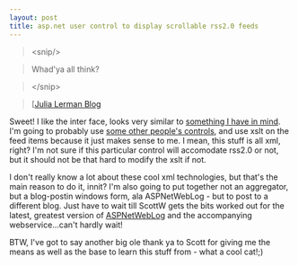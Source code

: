 ```yaml
---
layout: post
title: asp.net user control to display scrollable rss2.0 feeds
---
```

>&lt;snip/&gt;

>Whad'ya all think?

>&lt;/snip&gt;

>\[[Julia Lerman Blog](http://dotnetweblogs.com/JLerman/posts/5526.aspx)

Sweet! I like the inter face, looks very similar to [something I have in mind](http://dotnetweblogs.com/Cfrazier/posts/5495.aspx). I'm going to probably use [some other people's controls](http://www.gotdotnet.com/Community/UserSamples/Details.aspx?SampleGuid=0dc6fa70-7f22-4c19-9b77-cf8774dc2f17), and use xslt on the feed items because it just makes sense to me. I mean, this stuff is all xml, right? I'm not sure if this particular control will accomodate rss2.0 or not, but it should not be that hard to modify the xslt if not.

I don't really know a lot about these cool xml technologies, but that's the main reason to do it, innit? I'm also going to put together not an aggregator, but a blog-postin windows form, ala ASPNetWebLog - but to post to a different blog. Just have to wait till ScottW gets the bits worked out for the latest, greatest version of [ASPNetWebLog](http://www.aspnetweblog.com/) and the accompanying webservice...can't hardly wait!

BTW, I've got to say another big ole thank ya to Scott for giving me the means as well as the base to learn this stuff from - what a cool cat!;)